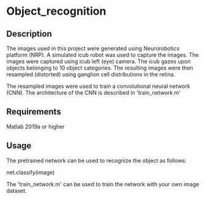 # Object_recognition

## Description

The images used in this project were generated using Neurorobotics platform (NRP). A simulated icub robot was used to capture the images. The images were captured using icub left (eye) camera. The icub gazes upon objects belonging to 10 object categories. The resulting images were then resampled (distorted) using ganglion cell distributions in the retina.

The resampled images were used to train a convolutional neural network (CNN). The architecture of the CNN is described in 'train_network.m' 

## Requirements

Matlab 2019a or higher

## Usage

The pretrained network can be used to recognize the object as follows:

net.classify(image)

The 'train_network.m' can be used to train the network with your own image dataset. 
